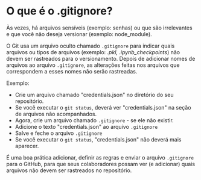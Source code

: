 # O que é o .gitignore?

Às vezes, há arquivos sensíveis \(exemplo: senhas\) ou que são irrelevantes e que você não deseja versionar \(exemplo: node\_module\).

O Git usa um arquivo oculto chamado `.gitignore` para indicar quais arquivos ou tipos de arquivos \(exemplo:  _.pkl,  .ipynb\_checkpoints_\) não devem ser rastreados para o versionamento. Depois de adicionar nomes de arquivos ao arquivo `.gitignore`, as alterações feitas nos arquivos que correspondem a esses nomes não serão rastreadas.

Exemplo:

* Crie um arquivo chamado "credentials.json" no diretório do seu repositório. 
* Se você executar o `git status`, deverá ver "credentials.json" na seção de arquivos não acompanhados. 
* Agora, crie um arquivo chamado `.gitignore` - se ele não existir. 
* Adicione o texto "credentials.json" ao arquivo `.gitignore`
* Salve e feche o arquivo `.gitignore` 
* Se você executar o `git status`, "credentials.json" não deverá mais aparecer. 

É uma boa prática adicionar, definir as regras e enviar o arquivo `.gitignore` para o GitHub, para que seus colaboradores possam ver \(e adicionar\) quais arquivos não devem ser rastreados no repositório.
